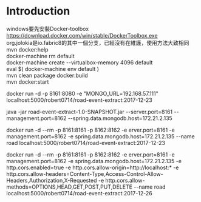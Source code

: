 # Introduction
windows要先安裝Docker-toolbox <br/>
https://download.docker.com/win/stable/DockerToolbox.exe<br/>
org.jolokia是io.fabric8的其中一個分支，已經沒有在維護，使用方法大致相同
mvn docker:help <br/>
docker-machine rm default <br/>
docker-machine create  --virtualbox-memory 4096 default <br/>
eval $( docker-machine env  default ) <br/>
mvn clean package docker:build <br/>
mvn docker:start <br/>

docker run -d  -p 8161:8080     -e "MONGO_URL=192.168.57.111"     localhost:5000/robert0714/road-event-extract:2017-12-23 <br/>

 java -jar road-event-extract-1.0-SNAPSHOT.jar  --server.port=8161 --management.port=8162  --spring.data.mongodb.host=172.21.2.135
 <br/>
 
 
docker run -d --rm  -p 8161:8161  -p 8162:8162   -e erver.port=8161 -e management.port=8162 -e spring.data.mongodb.host=172.21.2.135  --name road   localhost:5000/robert0714/road-event-extract:2017-12-23  <br/>


 
 
 docker run -d --rm  -p 8161:8161  -p 8162:8162   -e erver.port=8161 -e management.port=8162 -e spring.data.mongodb.host=172.21.2.135   -e http.cors.enabled=true  -e http.cors.allow-origin=http://localhost:* -e http.cors.allow-headers=Content-Type,Access-Control-Allow-Headers,Authorization,X-Requested  -e http.cors.allow-methods=OPTIONS,HEAD,GET,POST,PUT,DELETE  --name road   localhost:5000/robert0714/road-event-extract:2017-12-26  <br/>
